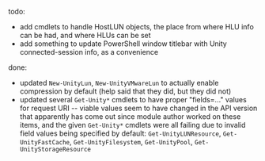 todo:
- add cmdlets to handle HostLUN objects, the place from where HLU info can be had, and where HLUs can be set
- add something to update PowerShell window titlebar with Unity connected-session info, as a convenience

done:
- updated `New-UnityLun`, `New-UnityVMwareLun` to actually enable compression by default (help said that they did, but they did not)
- updated several `Get-Unity*` cmdlets to have proper "fields=..." values for request URI -- viable values seem to have changed in the API version that apparently has come out since module author worked on these items, and the given `Get-Unity*` cmdlets were all failing due to invalid field values being specified by default:  `Get-UnityLUNResource`, `Get-UnityFastCache`, `Get-UnityFilesystem`, `Get-UnityPool`, `Get-UnityStorageResource`
